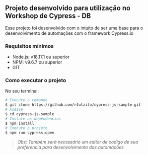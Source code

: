 ## Projeto desenvolvido para utilização no Workshop de Cypress - DB

Esse projeto foi desenvolvido com o intuíto de ser uma base para o desenvolvimento de automações com o framework Cypress.io

### Requisitos mínimos

-   Node.js: v18.17.1 ou superior
-   NPM: v9.6.7 ou superior
-   GIT

### Como executar o projeto

No seu terminal:

```bash
# Execute o comando
$ git clone https://github.com/r4ulzito/cypress-js-sample.git
# Acesse
$ cd cypress-js-sample
# Instale as depêndencias
$ npm install
# Execute o projeto
$ npm run cypress:open
```

> _Obs: Também será necessário um editor de código de sua preferencia para desenvolvimento das automações_

